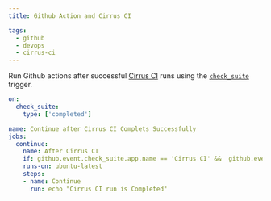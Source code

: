 ```yaml
---
title: Github Action and Cirrus CI

tags:
  - github
  - devops
  - cirrus-ci
---
```


Run Github actions after successful [Cirrus CI](https://cirrus-ci.org/) runs using the [`check_suite`](https://docs.github.com/en/actions/reference/events-that-trigger-workflows#check_suite) trigger.

```yaml title=".github/workflows/cirrus.yml"
on:
  check_suite:
    type: ['completed']

name: Continue after Cirrus CI Complets Successfully
jobs:
  continue:
    name: After Cirrus CI
    if: github.event.check_suite.app.name == 'Cirrus CI' &&  github.event.check_suite.conclusion == 'success'
    runs-on: ubuntu-latest
    steps:
    - name: Continue
      run: echo "Cirrus CI run is Completed"
```
